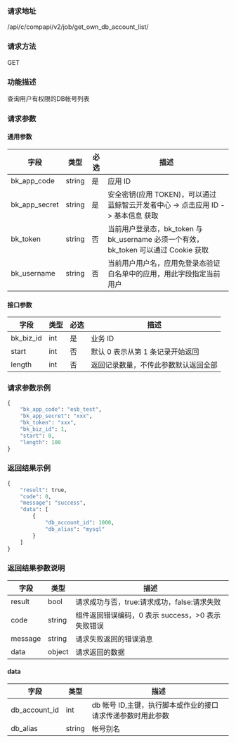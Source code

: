 
### 请求地址

/api/c/compapi/v2/job/get_own_db_account_list/



### 请求方法

GET


### 功能描述

查询用户有权限的DB帐号列表

### 请求参数


#### 通用参数

| 字段 | 类型 | 必选 |  描述 |
|-----------|------------|--------|------------|
| bk_app_code  |  string    | 是 | 应用 ID     |
| bk_app_secret|  string    | 是 | 安全密钥(应用 TOKEN)，可以通过 蓝鲸智云开发者中心 -&gt; 点击应用 ID -&gt; 基本信息 获取 |
| bk_token     |  string    | 否 | 当前用户登录态，bk_token 与 bk_username 必须一个有效，bk_token 可以通过 Cookie 获取 |
| bk_username  |  string    | 否 | 当前用户用户名，应用免登录态验证白名单中的应用，用此字段指定当前用户 |

#### 接口参数

| 字段                 |  类型      | 必选   |  描述      |
|----------------------|------------|--------|------------|
| bk_biz_id              |  int       | 是     | 业务 ID |
| start                  |  int       | 否     | 默认 0 表示从第 1 条记录开始返回 |
| length                 |  int       | 否     | 返回记录数量，不传此参数默认返回全部 |

### 请求参数示例

```python
{
    "bk_app_code": "esb_test",
    "bk_app_secret": "xxx",
    "bk_token": "xxx",
    "bk_biz_id": 1,
    "start": 0,
    "length": 100
}
```

### 返回结果示例

```python
{
    "result": true,
    "code": 0,
    "message": "success",
    "data": [
        {
            "db_account_id": 1000,
            "db_alias": "mysql"
        }
    ]
}
```

### 返回结果参数说明

| 字段      | 类型      | 描述      |
|-----------|-----------|-----------|
| result    | bool      | 请求成功与否，true:请求成功，false:请求失败 |
| code      | string    | 组件返回错误编码，0 表示 success，>0 表示失败错误 |
| message   | string    | 请求失败返回的错误消息 |
| data      | object    | 请求返回的数据 |

#### data

| 字段      | 类型      | 描述      |
|-----------|-----------|-----------|
| db_account_id  | int       | db 帐号 ID,主键，执行脚本或作业的接口请求传递参数时用此参数 |
| db_alias       | string    | 帐号别名 |
